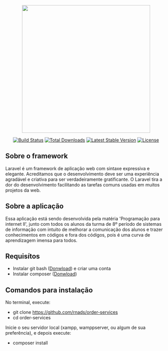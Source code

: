 <p align="center"><a href="https://laravel.com" target="_blank"><img src="https://raw.githubusercontent.com/laravel/art/master/logo-lockup/5%20SVG/2%20CMYK/1%20Full%20Color/laravel-logolockup-cmyk-red.svg" width="400"></a></p>

<p align="center">
<a href="https://travis-ci.org/laravel/framework"><img src="https://travis-ci.org/laravel/framework.svg" alt="Build Status"></a>
<a href="https://packagist.org/packages/laravel/framework"><img src="https://img.shields.io/packagist/dt/laravel/framework" alt="Total Downloads"></a>
<a href="https://packagist.org/packages/laravel/framework"><img src="https://img.shields.io/packagist/v/laravel/framework" alt="Latest Stable Version"></a>
<a href="https://packagist.org/packages/laravel/framework"><img src="https://img.shields.io/packagist/l/laravel/framework" alt="License"></a>
</p>

## Sobre o framework

Laravel é um framework de aplicação web com sintaxe expressiva e elegante. Acreditamos que o desenvolvimento deve ser uma experiência agradável e criativa para ser verdadeiramente gratificante. O Laravel tira a dor do desenvolvimento facilitando as tarefas comuns usadas em muitos projetos da web.

## Sobre a aplicação

Essa aplicação está sendo desenvolvida pela matéria 'Programação para internet II', junto com todos os alunos da turma de 8º período de sistemas de informação com intuito de melhorar a comunicação dos alunos e trazer conhecimentos em códigos e fora dos códigos, pois é uma curva de aprendizagem imensa para todos.

## Requisítos

- Instalar git bash (<a href="https://git-scm.com/downloads" target="_blank">Donwload</a>) e criar uma conta 
- Instalar composer (<a href="https://getcomposer.org/Composer-Setup.exe" target="_blank">Donwload</a>)

## Comandos para instalação

No terminal, execute:
- git clone https://github.com/rnads/order-services
- cd order-services

Inicie o seu servidor local (xampp, wamppserver, ou algum de sua preferência), e depois execute:
- composer install
